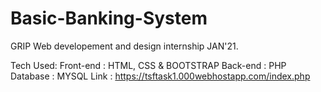 # Basic-Banking-System
GRIP Web developement and design internship JAN'21.

Tech Used:
 Front-end : HTML, CSS & BOOTSTRAP
 Back-end : PHP
 Database : MYSQL
Link : https://tsftask1.000webhostapp.com/index.php
